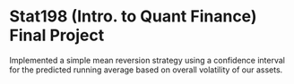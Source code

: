 # Stat198 (Intro. to Quant Finance) Final Project

Implemented a simple mean reversion strategy using a confidence interval for the predicted running average based on overall volatility of our assets. 

